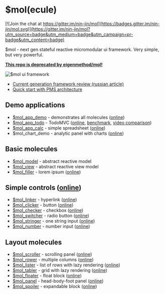 # $mol(ecule)

[![Join the chat at https://gitter.im/nin-jin/mol](https://badges.gitter.im/nin-jin/mol.svg)](https://gitter.im/nin-jin/mol?utm_source=badge&utm_medium=badge&utm_campaign=pr-badge&utm_content=badge)

$mol - next gen stateful reactive micromodular ui framework. Very simple, but very powerful.

**[This repo is deprecated by eigenmethod/mol!](https://github.com/eigenmethod/mol)**

![$mol ui framework](mol.jpg)

* [Current generation framework review (russian article)](https://habrahabr.ru/post/276747/)
* [Quick start with PMS architecture](https://github.com/nin-jin/pms-stub)

## Demo applications

 * [$mol_app_demo](app/demo) - demonstrates all molecules ([online](http://nin-jin.github.io/mol/))
 * [$mol_app_todo](app/todo) - TodoMVC ([online](http://nin-jin.github.io/mol/#!screen=mol_app_todo), [benchmark](https://github.com/nin-jin/todomvc/tree/master/benchmark), [video comparison](http://www.webpagetest.org/video/view.php?id=160515_4f193e07f4c37dc3b72dd3799dd27397551690a2))
 * [$mol_app_calc](app/calc) - simple spreadsheet ([online](http://nin-jin.github.io/calc/))
 * $mol_chart_demo - analytic panel with charts ([online](http://nin-jin.github.io/chart/))

## Basic molecules

 * [$mol_model](model) - abstract reactive model
 * [$mol_view](view) - abstract reactive view model 
 * [$mol_filler](filler) - lorem ipsum ([online](http://nin-jin.github.io/mol/#!screen=mol_filler))

## Simple controls ([online](http://nin-jin.github.io/mol/#!screen=mol_controls_demo))

 * [$mol_linker](linker) - hyperlink ([online](http://nin-jin.github.io/mol/#!screen=mol_linker_demo))
 * [$mol_clicker](clicker) - button ([online](http://nin-jin.github.io/mol/#!screen=mol_clicker_demo))
 * [$mol_checker](checker) - checkbox ([online](http://nin-jin.github.io/mol/#!screen=mol_checker_demo))
 * [$mol_switcher](switcher) - radio button ([online](http://nin-jin.github.io/mol/#!screen=mol_switcher_demo))
 * [$mol_stringer](stringer) - one string input ([online](http://nin-jin.github.io/mol/#!screen=mol_stringer_demo))
 * [$mol_number](number) - number input ([online](http://nin-jin.github.io/mol/#!screen=mol_number_demo))

## Layout molecules

 * [$mol_scroller](scroller) - scrolling panel ([online](http://nin-jin.github.io/mol/#!screen=mol_scroller_demo))
 * [$mol_rower](rower) - multiple columns ([online](http://nin-jin.github.io/mol/#!screen=mol_scroller_demo))
 * [$mol_lister](lister) - list of rows with lazy rendering ([online](http://nin-jin.github.io/mol/#!screen=mol_tabler_demo))
 * [$mol_tabler](tabler) - grid with lazy rendering ([online](http://nin-jin.github.io/mol/#!screen=mol_tabler_demo))
 * [$mol_floater](floater) - float block ([online](http://nin-jin.github.io/mol/#!screen=mol_tabler_demo))
 * [$mol_panel](panel) - head-body-foot panel ([online](http://nin-jin.github.io/mol/#!screen=mol_panel_demo))
 * [$mol_spoiler](spoiler) - expandable block ([online](http://nin-jin.github.io/mol/#!screen=mol_spoiler_demo))
